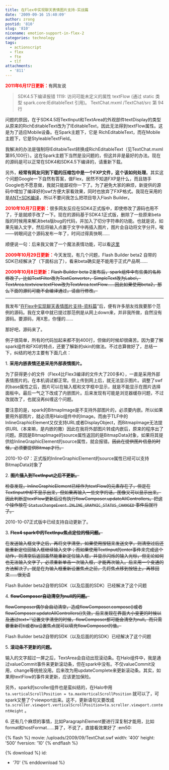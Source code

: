 ```yaml
---
title: 在Flex中实现聊天表情图片支持-实战篇
date: '2009-09-16 15:40:09'
author: zrong
postid: '810'
slug: '810'
nicename: emotion-support-in-flex-2
categories: technology
tags:
  - actionscript
  - flex
  - fte
  - tlf
attachments:
  - '811'
---
```


<span style="color: red;font-weight:bold;">2011年6月17日更新：</span>有网友说

> SDK4.5下编译报错 1119: 访问可能未定义的属性 textFlow (通过 static 类型
> spark.core:IEditableText 引用)。 TextChat.mxml /TextChat/src 第 94 行

问题的原因，在于SDK4.5将TextInput和TextArea的外观部件textDisplay的类型从原来的RichEditableText改为了IEditableText，因此无法得到textFlow属性。这是为了适应Mobile设备。在Spark主题下，它是 RichEditableText，而在Mobile主题下，它是StyleableTextField。

我解决的办法是强制将IEditableText转换成RichEditableText（见TextChat.mxml第95,100行）。这在Spark主题下当然是没问题的，但这并非是最好的办法。现在的源码是可以正常在SDK4和SDK4.5下编译的，请重新下载。

另外，**经常有网友问到下载的压缩包中是一个FXP文件，这个该如何处理**。其实这个问题Google一下自然有答案，做Flex，居然不知道FXP是什么，而且随手Google也不愿意做，我就只能鄙视你一下了。为了避免大家的麻烦，新提供的源码中增加了编译好的swf方便大家看效果，同时也放弃了FXP格式。我现在采用的是[ANT+SDK编译](http://blog.zengrong.net/post/1307.html)，所以不要问我怎么把项目导入Flash Builder。

<span style="color: red;font-weight:bold;">2010年10月7日更新：</span>很多网友反应在SDK4正式版中，即使修改了源码也用不了，于是就顺手改了一下。现在的源码基于SDK4.1正式版，删除了一些原来beta版的时候用来解决beta版bug的代码，并加入了切分字符串的功能。也就是说，如果先输入文字，然后将输入点置于文字中再插入图片，图片会自动将文字分开。唉——转眼间这个源码发布一年了，时间过得真快啊……  

顺便说一句：后来我又做了一个魔法表情功能，可以看[这里](http://demo.zengrong.net/freeroom/)

<span style="color: red;font-weight:bold;">2009年10月29日更新：</span>今天发现，有几个问题，Flash Builder beta2 自带的SDK已经解决了（下面标出了），看来beta确实是不能用于正式产品啊……

<span style="color: red;font-weight:bold;">2009年10月8日更新：</span><del>Flash Builder beta 2发布后，spark组件中有些类的名称修改了，比如TextFilter改为TextConverter，SimpleText改为Label，TextArea.textview.textFlow改为TextArea.textFlow……因此如果使用beta2，那么下面的源码可能不会编译通过，请自行修改。</del>

----------------

我发布“[在Flex中实现聊天表情图片支持-资料篇](http://blog.zengrong.net/post/721.html)”后，便有许多朋友找我要那个范例的源码。我在文章中就已提过那范例是从网上down来，并非我所做，自然没有源码。要源码，用X思，你懂的……

那好吧，源码来了。

<!--more-->  

例子很简单，所有的代码加起来都不到400行，但做的时候却很痛苦。因为要了解spark组件和FXG的特点，还要了解新的skin的做法。不过总算做好了，总结一下，纠结的地方主要有下面几点：

1\.  **采用内嵌表情还是采用外部表情图片。**  

为了获得更小的文件（Flex4比Flex3编译的文件大了200多K），一直是采用外部表情图片的。在本机调试都正常。但上传到网上后，就无法显示图片。调整了swf的base属性之后，图片可以在输入框和文字框中显示，就是不能显示在图片选择面板中。最后一气之下改成了内嵌图片。后来发现有可能是浏览器缓存问题，不过改就改了，也就没再纠缠这个问题。  

要注意的是，spark的BitmapImage是不支持外部图片的，必须要内嵌。所以如果要用外部图片，就必须用Halo组件中的Image。而由于TLF中的InlineGraphicElement又仅支持URL或者DisplayObject，而BitmapImage无法提供URL（本来嘛，是内嵌的撒）因此在我将外部图片转成内嵌后，原来的程序出了问题。原因是BitmapImage的source属性返回的是BitmapData对象，如果将其提供给InlineGraphicElement的source属性，就会报错。<del>因此在提供图片信息的时候，必须要提供Bitmap才行。</del> 
    
2010-10-07：正式版的InlineGraphicElement的source属性已经可以支持BitmapData对象了

2\.  **<del>图片插入到TextInput之后不更新。</del>** 

<del>检查发现，InlineGraphicElement已经作为textFlow的元素存在了，但是在TextInput中却不显示出来，但如果再输入一些文字的话，图像又可以显示出来。因此判断是textFlow更新后没有执行flowComposer.updateAllControllers。把这个操作放在 `StatusChangeEvent.INLINE_GRAPHIC_STATUS_CHANGED` 事件后就行了。</del>
    
2010-10-07正式版中已经支持自动更新了。

3\.  **<del>Flex4 spark中的TextInpu焦点定位的怪问题。</del>**  

<del>在发送输入框文字之后，再将文字清空，如果使用按钮来发送文字，则清空过后还能重新定位回输入框继续输入文字；而如果使用TextInput的enter事件来完成这个动作，则清空后返回虽然能重新定位输入框，并显示闪烁的输入光标，但无论如何也无法输入文字了，必须重新单击一次输入框，才能再次输入。后来用一个变通的方法解决了。就是在为输入框重新设置焦点之前，先将焦点移到按钮上，再移回来……很无语 <del>

Flash Builder beta2自带的SDK（以及后面的SDK）已经解决了这个问题

4\.  **<del>flowComposer自动清空为null的问题。</del>**  

<del>flowComposer偶尔会自动清空，造成flowComposer.compose()或者flowComposer.updateAllControllers()失效，后来发现在界面大小变更的时候以及通过text=''设置文字清空的时候，flowComposer都可能会清空为null。而只需要重新将ti或者ta设置焦点就可以填充flowComposer的值。</del>

Flash Builder beta2自带的SDK（以及后面的的SDK）已经解决了这个问题

5\.  **滚动条不更新的问题。**  

输入的文字超过一屏之后，TextArea会自动出现滚动条。在Halo组件中，我是通过valueCommit事件来更新滚动条，但在spark中没有。不仅valueCommit没用，change等统统没用。后来改为用updateComplete来更新滚动条。其实，如果用textFlow的事件来更新，应该更加保险。  

另外，spark的scroller组件也是蛮纠结的，在Halo中用 `ta.verticalScrollPosition = ta.maxVerticalScrollPosition` 就可以了，可spark又整了个viewport出来。这不，更新语句又要改成 `ta.scroller.viewport.verticalScrollPosition=ta.scroller.viewport.contentHeight` 。

6\.  还有几个麻烦的事情，比如ParagraphElement要进行深复制才能用，比如format和hostFormat……算了，不说了，直接看效果好了 :em50:

{% flash %}
movie: /uploads/2009/09/TextChat.swf
width: '400'
height: '500'
fversion: '10'
{% endflash %}

{% download %}
id:
  - '70'
{% enddownload %}
